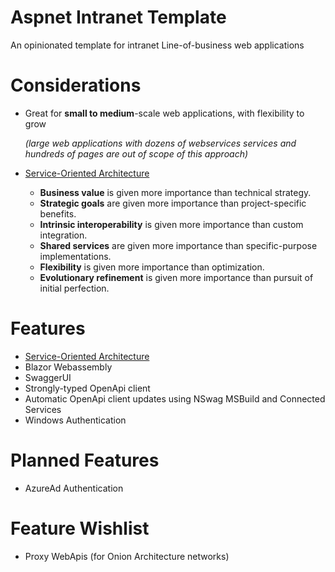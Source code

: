 # Aspnet Intranet Template
An opinionated template for intranet Line-of-business web applications


# Considerations
- Great for **small to medium**-scale web applications, with flexibility to grow
  
  *(large web applications with dozens of webservices services and hundreds of pages are out of scope of this approach)*

- [Service-Oriented Architecture](https://en.wikipedia.org/wiki/Service-oriented_architecture)
  - **Business value** is given more importance than technical strategy.
  - **Strategic goals** are given more importance than project-specific benefits.
  - **Intrinsic interoperability** is given more importance than custom integration.
  - **Shared services** are given more importance than specific-purpose implementations.
  - **Flexibility** is given more importance than optimization.
  - **Evolutionary refinement** is given more importance than pursuit of initial perfection.

# Features
- [Service-Oriented Architecture](https://en.wikipedia.org/wiki/Service-oriented_architecture)
- Blazor Webassembly
- SwaggerUI
- Strongly-typed OpenApi client
- Automatic OpenApi client updates using NSwag MSBuild and Connected Services
- Windows Authentication

# Planned Features
- AzureAd Authentication

# Feature Wishlist
- Proxy WebApis (for Onion Architecture networks)
